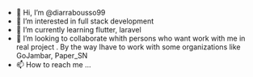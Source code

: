 - 👋 Hi, I’m @diarrabousso99
- 👀 I’m interested in full stack development
- 🌱 I’m currently learning flutter, laravel
- 💞️ I’m looking to collaborate whith persons who want work with me in real project . By the way Ihave to work with some organizations like GoJambar, Paper_SN
- 📫 How to reach me ...

<!---
diarrabousso99/diarrabousso99 is a ✨ special ✨ repository because its `README.md` (this file) appears on your GitHub profile.
You can click the Preview link to take a look at your changes.
--->

